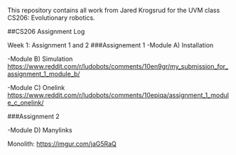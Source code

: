 This repository contains all work from Jared Krogsrud for the UVM class CS206: Evolutionary robotics.

##CS206 Assignment Log

Week 1: Assignment 1 and 2
###Assignement 1
-Module A) Installation

-Module B) Simulation
https://www.reddit.com/r/ludobots/comments/10en9gr/my_submission_for_assignment_1_module_b/

-Module C) Onelink
https://www.reddit.com/r/ludobots/comments/10epiqa/assignment_1_module_c_onelink/

###Assignment 2

-Module D) Manylinks

Monolith: https://imgur.com/jaG5RaQ


